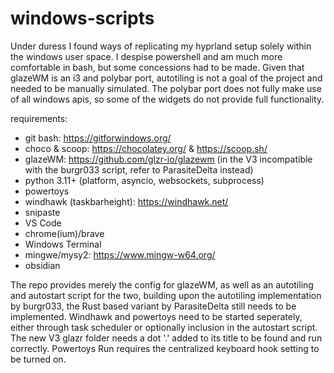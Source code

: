# windows-scripts
Under duress I found ways of replicating my hyprland setup solely within the windows user space.
I despise powershell and am much more comfortable in bash, but some concessions had to be made.
Given that glazeWM is an i3 and polybar port, autotiling is not a goal of the project and 
needed to be manually simulated. The polybar port does not fully make use of all windows apis, 
so some of the widgets do not provide full functionality.

requirements:
- git bash: https://gitforwindows.org/
- choco & scoop: https://chocolatey.org/  &  https://scoop.sh/
- glazeWM: https://github.com/glzr-io/glazewm (in the V3 incompatible with the burgr033 script, refer to ParasiteDelta instead)
- python 3.11+ (platform, asyncio, websockets, subprocess)
- powertoys
- windhawk (taskbarheight): https://windhawk.net/
- snipaste
- VS Code
- chrome(ium)/brave
- Windows Terminal
- mingwe/mysy2: https://www.mingw-w64.org/
- obsidian

The repo provides merely the config for glazeWM, as well as an autotiling and autostart script for the two,
building upon the autotiling implementation by burgr033, the Rust based variant by ParasiteDelta still needs to be implemented.
Windhawk and powertoys need to be started seperately, either through task scheduler or optionally inclusion in the autostart script. 
The new V3 glazr folder needs a dot '.' added to its title to be found and run correctly.
Powertoys Run requires the centralized keyboard hook setting to be turned on.
